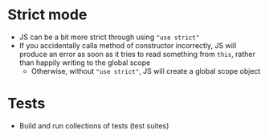 # Strict mode
- JS can be a bit more strict through using `"use strict"`
- If you accidentally calla method of constructor incorrectly, JS will produce an error as soon as it tries to read something from `this`, rather than happily writing to the global scope
    - Otherwise, without `"use strict"`, JS will create a global scope object

# Tests
- Build and run collections of tests (test suites)
